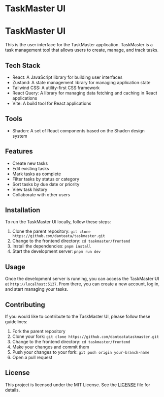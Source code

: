# TaskMaster UI

# TaskMaster UI

This is the user interface for the TaskMaster application. TaskMaster is a task management tool that allows users to create, manage, and track tasks.

## Tech Stack

- React: A JavaScript library for building user interfaces
- Zustand: A state management library for managing application state
- Tailwind CSS: A utility-first CSS framework
- React Query: A library for managing data fetching and caching in React applications
- Vite: A build tool for React applications

## Tools

- Shadcn: A set of React components based on the Shadcn design system

## Features

- Create new tasks
- Edit existing tasks
- Mark tasks as complete
- Filter tasks by status or category
- Sort tasks by due date or priority
- View task history
- Collaborate with other users

## Installation

To run the TaskMaster UI locally, follow these steps:

1. Clone the parent repository: `git clone https://github.com/danteata/taskmaster.git`
2. Change to the frontend directory: `cd taskmaster/frontend`
3. Install the dependencies: `pnpm install`
4. Start the development server: `pnpm run dev`

## Usage

Once the development server is running, you can access the TaskMaster UI at `http://localhost:5137`. From there, you can create a new account, log in, and start managing your tasks.

## Contributing

If you would like to contribute to the TaskMaster UI, please follow these guidelines:

1. Fork the parent repository
2. Clone your fork: `git clone https://github.com/danteatataskmaster.git`
3. Change to the frontend directory: `cd taskmaster/frontend`
4. Make your changes and commit them
5. Push your changes to your fork: `git push origin your-branch-name`
6. Open a pull request

## License

This project is licensed under the MIT License. See the [LICENSE](LICENSE) file for details.
